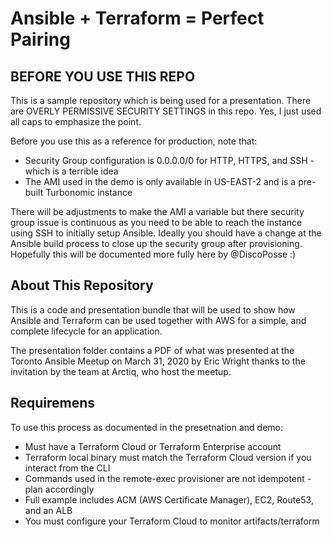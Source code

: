 # Ansible + Terraform = Perfect Pairing

## BEFORE YOU USE THIS REPO

This is a sample repository which is being used for a presentation.  There are OVERLY PERMISSIVE SECURITY SETTINGS in this repo.  Yes, I just used all caps to emphasize the point.  

Before you use this as a reference for production, note that:
 
* Security Group configuration is 0.0.0.0/0 for HTTP, HTTPS, and SSH - which is a terrible idea
* The AMI used in the demo is only available in US-EAST-2 and is a pre-built Turbonomic instance

There will be adjustments to make the AMI a variable but there security group issue is continuous as you need to be able to reach the instance using SSH to initially setup Ansible.  Ideally you should have a change at the Ansible build process to close up the security group after provisioning.  Hopefully this will be documented more fully here by @DiscoPosse :)

## About This Repository

This is a code and presentation bundle that will be used to show how Ansible and Terraform can be used together with AWS for a simple, and complete lifecycle for an application.

The presentation folder contains a PDF of what was presented at the Toronto Ansible Meetup on March 31, 2020 by Eric Wright thanks to the invitation by the team at Arctiq, who host the meetup.

## Requiremens

To use this process as documented in the presetnation and demo:

* Must have a Terraform Cloud or Terraform Enterprise account
* Terraform local binary must match the Terraform Cloud version if you interact from the CLI
* Commands used in the remote-exec provisioner are not idempotent - plan accordingly
* Full example includes ACM (AWS Certificate Manager), EC2, Route53, and an ALB
* You must configure your Terraform Cloud to monitor artifacts/terraform 



